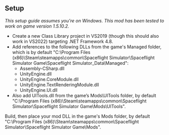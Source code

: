 ## Setup
*This setup guide assumes you're on Windows.*
*This mod has been tested to work on game version 1.5.10.2.*

- Create a new Class Library project in VS2019 (though this should also work in VS2022) targeting .NET Framework 4.8.  
- Add references to the following DLLs from the game's Managed folder, which is by default "C:\Program Files (x86)\Steam\steamapps\common\Spaceflight Simulator\Spaceflight Simulator Game\Spaceflight Simulator_Data\Managed":  
  - Assembly-CSharp.dll  
  - UnityEngine.dll  
  - UnityEngine.CoreModule.dll  
  - UnityEngine.TextRenderingModule.dll  
  - UnityEngine.UI.dll  
- Also add UITools.dll from the game’s Mods\UITools folder, by default "C:\Program Files (x86)\Steam\steamapps\common\Spaceflight Simulator\Spaceflight Simulator Game\Mods\UITools".  

Build, then place your mod DLL in the game's Mods folder, by default "C:\Program Files (x86)\Steam\steamapps\common\Spaceflight Simulator\Spaceflight Simulator Game\Mods".  
